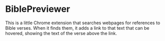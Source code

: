 # BiblePreviewer

This is a little Chrome extension that searches webpages for references to Bible verses. When it finds them, it 
adds a link to that text that can be hovered, showing the text of the verse above the link.
